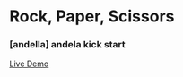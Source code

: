 # Rock, Paper, Scissors

### [andella] andela kick start

[Live Demo](https://nshutiuzii.github.io/rock-paper-scissors/)